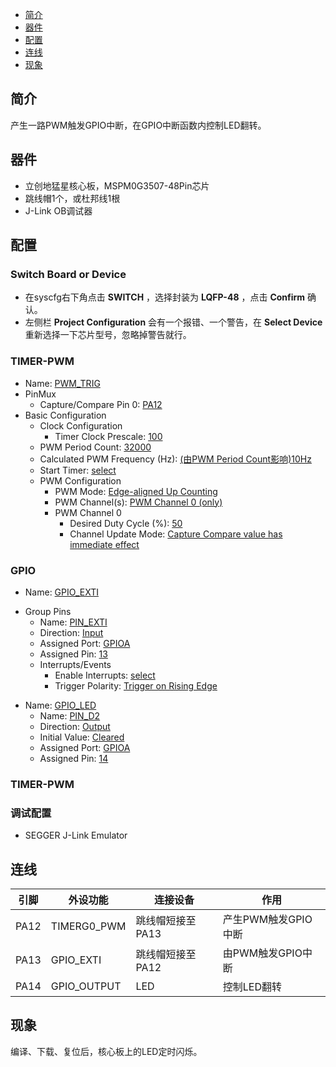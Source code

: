 * [简介](#简介)
* [器件](#器件)
* [配置](#配置)
* [连线](#连线)
* [现象](#现象)

## 简介
产生一路PWM触发GPIO中断，在GPIO中断函数内控制LED翻转。

## 器件
- 立创地猛星核心板，MSPM0G3507-48Pin芯片
- 跳线帽1个，或杜邦线1根
- J-Link OB调试器

## 配置
### Switch Board or Device
- 在syscfg右下角点击 **SWITCH** ，选择封装为 **LQFP-48** ，点击 **Confirm** 确认。
- 左侧栏 **Project Configuration** 会有一个报错、一个警告，在 **Select Device** 重新选择一下芯片型号，忽略掉警告就行。
### TIMER-PWM
- Name: <u>PWM_TRIG</u>
- PinMux
  * Capture/Compare Pin 0: <u>PA12</u>
- Basic Configuration
  - Clock Configuration
    * Timer Clock Prescale: <u>100</u>
  * PWM Period Count: <u>32000</u>
  * Calculated PWM Frequency (Hz): <u>(由PWM Period Count影响)10Hz</u>
  * Start Timer: <u>select</u>
  - PWM Configuration
    * PWM Mode: <u>Edge-aligned Up Counting</u>
    * PWM Channel(s): <u>PWM Channel 0 (only)</u>
    - PWM Channel 0
      * Desired Duty Cycle (%): <u>50</u>
      * Channel Update Mode: <u>Capture Compare value has immediate effect</u>
### GPIO
* Name: <u>GPIO_EXTI</u>
- Group Pins
  * Name: <u>PIN_EXTI</u>
  * Direction: <u>Input</u>
  * Assigned Port: <u>GPIOA</u>
  * Assigned Pin: <u>13</u>
  - Interrupts/Events
    * Enable Interrupts: <u>select</u>
    * Trigger Polarity: <u>Trigger on Rising Edge</u>
* Name: <u>GPIO_LED</u>
  * Name: <u>PIN_D2</u>
  * Direction: <u>Output</u>
  * Initial Value: <u>Cleared</u>
  * Assigned Port: <u>GPIOA</u>
  * Assigned Pin: <u>14</u>

### TIMER-PWM

### 调试配置
- SEGGER J-Link Emulator

## 连线

| 引脚 | 外设功能 | 连接设备 | 作用 |
| ---- | --- | --- | --- |
| PA12 | TIMERG0_PWM | 跳线帽短接至PA13 | 产生PWM触发GPIO中断 |
| PA13 | GPIO_EXTI | 跳线帽短接至PA12 | 由PWM触发GPIO中断 |
| PA14 | GPIO_OUTPUT | LED | 控制LED翻转 |

## 现象
编译、下载、复位后，核心板上的LED定时闪烁。